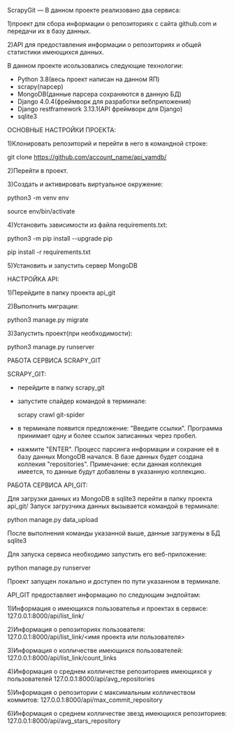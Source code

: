 ScrapyGit — В данном проекте реализовано два сервиса:

1)проект для сбора информации о репозиториях с сайта github.com и передачи их в базу данных.

2)API для предоставления информации о репозиториях и общей статистики имеющихся данных.

В данном проекте исользовались следующие технологии:
- Python 3.8(весь проект написан на данном ЯП)
- scrapy(парсер)  
- MongoDB(данные парсера сохраняются в данную БД)
- Django 4.0.4(фреймворк для разработки вебприложения)
- Django restframework 3.13.1(API фреймворк для Django)
- sqlite3

ОСНОВНЫЕ НАСТРОЙКИ ПРОЕКТА:

1)Клонировать репозиторий и перейти в него в командной строке:

git clone https://github.com/account_name/api_yamdb/

2)Перейти в проект.

3)Cоздать и активировать виртуальное окружение:

python3 -m venv env

source env/bin/activate

4)Установить зависимости из файла requirements.txt:

python3 -m pip install --upgrade pip

pip install -r requirements.txt

5)Установить и запустить сервер MongoDB 


НАСТРОЙКА API:

1)Перейдите в папку проекта api_git

2)Выполнить миграции:

python3 manage.py migrate

3)Запустить проект(при необходимости):

python3 manage.py runserver


РАБОТА СЕРВИСА SCRAPY_GIT


SCRAPY_GIT:

- перейдите в папку scrapy_git

- запустите спайдер командой в терминале:

  scrapy crawl git-spider

- в терминале появится предложение: "Введите ссылки".
Программа принимает одну и более ссылок записанных через пробел.

- нажмите "ENTER".
Процесс парсинга информации и сохрание её в базу данных MongoDB начался.
В базе данных будет создана коллекия "repositories".
Примечание: если данная коллекция имеется, то данные будут добавлены 
в указанную коллекцию.


РАБОТА СЕРВИСА API_GIT:

Для загрузки данных из MongoDB в sqlite3 перейти в папку проекта api_git/
Запуск загрузчика данных вызывается командой в терминале:
  
  python manage.py data_upload

После выполнения команды указанной выше, данные загружены в БД sqlite3

Для запуска сервиса необходимо запустить его веб-приложение:

  python manage.py runserver

Проект запущен локально и доступен по пути указанном в терминале.


API_GIT предоставляет информацию по следующим эндпойтам:

1)Информация о имеющихся пользователья и проектах в сервисе:
127.0.0.1:8000/api/list_link/

2)Информация о репозиториях пользователя:
127.0.0.1:8000/api/list_link/<имя проекта или пользователя>

3)Информация о колличестве имеющихся пользователей:
127.0.0.1:8000/api/list_link/count_links

4)Информация о среднем колличестве репозиториев имеющихся у пользователей
127.0.0.1:8000/api/avg_repositories

5)Информация о репозитории с максимальным колличеством коммитов:
127.0.0.1:8000/api/max_commit_repository

6)Информация о среднем колличестве звезд имеющихся репозиториев:
127.0.0.1:8000/api/avg_stars_repository
